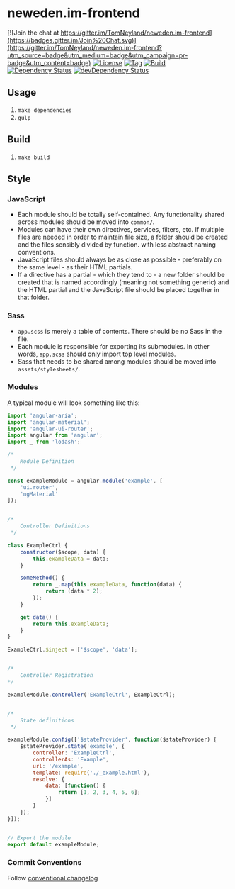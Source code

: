 # neweden.im-frontend

[![Join the chat at https://gitter.im/TomNeyland/neweden.im-frontend](https://badges.gitter.im/Join%20Chat.svg)](https://gitter.im/TomNeyland/neweden.im-frontend?utm_source=badge&utm_medium=badge&utm_campaign=pr-badge&utm_content=badge)
[![License](http://img.shields.io/badge/license-MIT-blue.svg?style=flat)](https://github.com/TomNeyland/neweden.im-frontend)
[![Tag](https://img.shields.io/github/tag/TomNeyland/neweden.im-frontend.svg?style=flat)](https://github.com/TomNeyland/neweden.im-frontend)
[![Build](https://travis-ci.org/TomNeyland/neweden.im-frontend.svg)](https://travis-ci.org/TomNeyland/neweden.im-frontend)
[![Dependency Status](https://david-dm.org/TomNeyland/neweden.im-frontend.svg)](https://david-dm.org/TomNeyland/neweden.im-frontend)
[![devDependency Status](https://david-dm.org/TomNeyland/neweden.im-frontend/dev-status.svg)](https://david-dm.org/TomNeyland/neweden.im-frontend#info=devDependencies)
## Usage

1. `make dependencies`
2. `gulp`

## Build

1. `make build`

## Style

### JavaScript
- Each module should be totally self-contained. Any functionality shared across modules should be moved into `common/`.
- Modules can have their own directives, services, filters, etc. If multiple files are needed in order to maintain file size,
a folder should be created and the files sensibly divided by function.
with less abstract naming conventions.
- JavaScript files should always be as close as possible - preferably on the same level - as their HTML partials.
- If a directive has a partial - which they tend to - a new folder should be created that is named accordingly (meaning not something generic)
and the HTML partial and the JavaScript file should be placed together in that folder.

### Sass
- `app.scss` is merely a table of contents. There should be no Sass in the file.
- Each module is responsible for exporting its submodules. In other words, `app.scss` should only import top level modules.
- Sass that needs to be shared among modules should be moved into `assets/stylesheets/`.

### Modules

A typical module will look something like this:

```javascript
import 'angular-aria';
import 'angular-material';
import 'angular-ui-router';
import angular from 'angular';
import _ from 'lodash';

/*
	Module Definition
 */

const exampleModule = angular.module('example', [
    'ui.router',
    'ngMaterial'
]);


/*
	Controller Definitions
 */

class ExampleCtrl {
    constructor($scope, data) {
        this.exampleData = data;
    }

    someMethod() {
        return _.map(this.exampleData, function(data) {
            return (data * 2);
        });
    }

    get data() {
        return this.exampleData;
    }
}

ExampleCtrl.$inject = ['$scope', 'data'];


/*
	Controller Registration
*/

exampleModule.controller('ExampleCtrl', ExampleCtrl);


/*
	State definitions
 */

exampleModule.config(['$stateProvider', function($stateProvider) {
    $stateProvider.state('example', {
        controller: 'ExampleCtrl',
        controllerAs: 'Example',
        url: '/example',
        template: require('./_example.html'),
        resolve: {
            data: [function() {
                return [1, 2, 3, 4, 5, 6];
            }]
        }
    });
}]);


// Export the module
export default exampleModule;
```

### Commit Conventions

Follow [conventional changelog](https://github.com/ajoslin/conventional-changelog/blob/master/CONVENTIONS.md)
